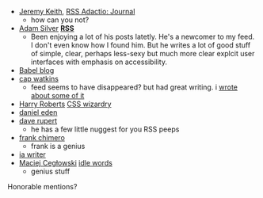 - [Jeremy Keith](https://adactio.com), [RSS Adactio: Journal](https://adactio.com/journal/rss)
  - how can you not?
- [Adam Silver](https://adamsilver.io) [**RSS**](https://adamsilver.io/atom.xml)
  - Been enjoying a lot of his posts latetly. He's a newcomer to my feed. I don't even know how I found him. But he writes a lot of good stuff of simple, clear, perhaps less-sexy but much more clear explcit user interfaces with emphasis on accessibility.
- [Babel blog](https://babeljs.io/blog)
- [cap watkins](capwatkins.com/)
  - feed seems to have disappeared? but had great writing. i [wrote about some of it]()
- [Harry Roberts](https://csswizardry.com) [CSS wizardry]()
- [daniel eden](https://daneden.me/blog)
- [dave rupert](https://daverupert.com)
  - he has a few little nuggest for you RSS peeps
- [frank chimero](https://frankchimero.com)
  - frank is a genius
- [ia writer](https://ia.net)
- [Maciej Cegłowski](https://idlewords.com) [idle words]()
  - genius stuff



Honorable mentions?
